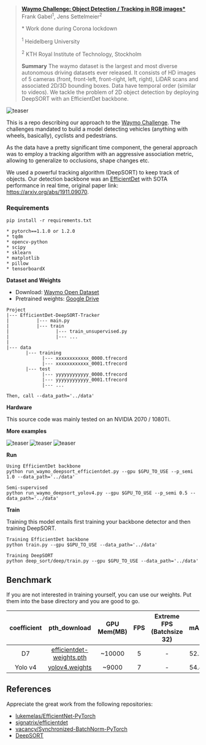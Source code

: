 
> __[Waymo Challenge: Object Detection / Tracking in RGB images*](https://arxiv.org/abs/2006.06500)__   
> Frank Gabel<sup>1</sup>, Jens Settelmeier<sup>2</sup>
>
> \* Work done during Corona lockdown
>
> <sup>1</sup> Heidelberg University
>
> <sup>2</sup> KTH Royal Institute of Technology, Stockholm
>
>
>
> __Summary__ The waymo dataset is the largest and most diverse autonomous driving datasets ever released. It 
> consists of HD images of 5 cameras (front, front-left, front-right, left, right), LiDAR scans and associated 2D/3D bounding boxes.
> Data have temporal order (similar to videos). We tackle the problem of 2D object detection by deploying DeepSORT with an EfficientDet backbone.

![teaser](examples/ex.jpg)

This is a repo describing our approach to the [Waymo Challenge](https://waymo.com/open/challenges).
The challenges mandated to build a model detecting vehicles (anything with wheels, basically), cyclists and pedestrians.

As the data have a pretty significant time component, the general approach was to 
employ a tracking algorithm with an aggressive association metric, allowing to generalize to occlusions, shape changes etc.


We used a powerful tracking algorithm (DeepSORT) to keep track of objects. Our detection backbone was an [EfficientDet](https://github.com/google/automl/tree/master/efficientdet) with SOTA performance in real time, original paper link: https://arxiv.org/abs/1911.09070.

### Requirements
```
pip install -r requirements.txt

* pytorch==1.1.0 or 1.2.0  
* tqdm  
* opencv-python  
* scipy  
* sklearn
* matplotlib  
* pillow  
* tensorboardX 
```

__Dataset and Weights__  
* Download: [Waymo Open Dataset](https://waymo.com/open/)
* Pretrained weights:  [Google Drive](https://drive.google.com/drive/folders/1PA8yE5n7ZTliYXl6D6KdZKAz3JawyvtL)
```
Project
|--- EfficientDet-DeepSORT-Tracker
|          |--- main.py
|          |--- train
|                 |--- train_unsupervised.py
|                 |--- ...
|
|--- data
       |--- training
             |--- xxxxxxxxxxxx_0000.tfrecord
             |--- xxxxxxxxxxxx_0001.tfrecord
       |--- test
             |--- yyyyyyyyyyyy_0000.tfrecord
             |--- yyyyyyyyyyyy_0001.tfrecord
             |--- ...

Then, call --data_path='../data'
```

__Hardware__

This source code was mainly tested on an NVIDIA 2070 / 1080Ti.

__More examples__

![teaser](examples/out3.gif)
![teaser](examples/out7.gif)
![teaser](examples/out8.gif)

__Run__
```
Using EfficientDet backbone
python run_waymo_deepsort_efficientdet.py --gpu $GPU_TO_USE --p_semi 1.0 --data_path='../data'

Semi-supervised
python run_waymo_deepsort_yolov4.py --gpu $GPU_TO_USE --p_semi 0.5 --data_path='../data'

```

__Train__

Training this model entails first training your backbone detector and then training DeepSORT.
```
Training EfficientDet backbone
python train.py --gpu $GPU_TO_USE --data_path='../data'

Training DeepSORT
python deep_sort/deep/train.py --gpu $GPU_TO_USE --data_path='../data'

```

## Benchmark

If you are not interested in training yourself, you can use our weights. Put them into the base directory and you are good to go.

| coefficient | pth_download | GPU Mem(MB) | FPS | Extreme FPS (Batchsize 32) | mAP | mAP 0.1:0.9|
| :-----: | :-----: | :------: | :------: | :------: | :-----: | :-----: |
| D7 | [efficientdet-weights.pth](https://drive.google.com/drive/folders/1PA8yE5n7ZTliYXl6D6KdZKAz3JawyvtL) | ~10000 | 5 | - | 52.2
| Yolo v4 | [yolov4.weights](https://drive.google.com/drive/folders/1PA8yE5n7ZTliYXl6D6KdZKAz3JawyvtL) | ~9000 | 7 | - | 54.4

## References

Appreciate the great work from the following repositories:
- [lukemelas/EfficientNet-PyTorch](https://github.com/lukemelas/EfficientNet-PyTorch)
- [signatrix/efficientdet](https://github.com/signatrix/efficientdet)
- [vacancy/Synchronized-BatchNorm-PyTorch](https://github.com/vacancy/Synchronized-BatchNorm-PyTorch)
- [DeepSORT](https://arxiv.org/abs/1703.07402)
